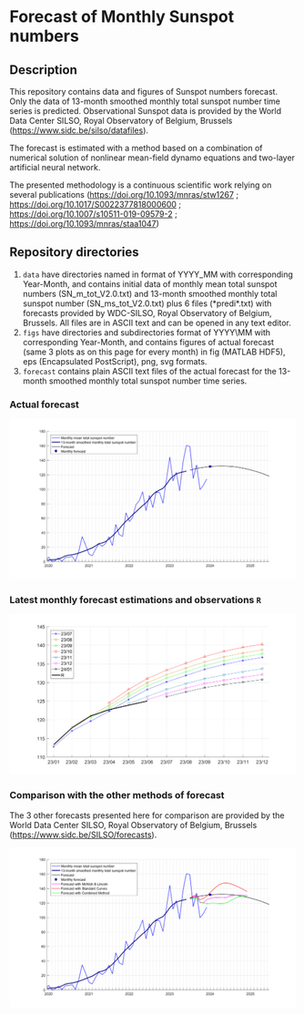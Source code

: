 # Forecast of Monthly Sunspot numbers

## Description

This repository contains data and figures of Sunspot numbers forecast. 
Only the data of 13-month smoothed monthly total sunspot number time series is predicted.
Observational Sunspot data is provided by the World Data Center SILSO, Royal Observatory of Belgium, Brussels (https://www.sidc.be/silso/datafiles).

The forecast is estimated with a method based on a combination of numerical solution of nonlinear mean-field dynamo equations and two-layer artificial neural network.

The presented methodology is a continuous scientific work relying on several publications (https://doi.org/10.1093/mnras/stw1267 ; https://doi.org/10.1017/S0022377818000600 ; https://doi.org/10.1007/s10511-019-09579-2 ; https://doi.org/10.1093/mnras/staa1047) 

## Repository directories
1) `data` have directories named in format of YYYY_MM with corresponding Year-Month, and contains initial data of monthly mean total sunspot numbers (SN_m_tot_V2.0.txt) and 13-month smoothed monthly total sunspot number (SN_ms_tot_V2.0.txt) plus 6 files (\*predi\*.txt) with forecasts provided by WDC-SILSO, Royal Observatory of Belgium, Brussels. All files are in ASCII text and can be opened in any text editor.
2) `figs` have directories and subdirectories format of YYYY\MM with corresponding Year-Month, and contains figures of actual forecast (same 3 plots as on this page for every month) in fig (MATLAB HDF5), eps (Encapsulated PostScript), png, svg formats.
3) `forecast` contains plain ASCII text files of the actual forecast for the 13-month smoothed monthly total sunspot number time series.

### Actual forecast

![plot](./figs/2024/01/f_2024_01.png)

### Latest monthly forecast estimations and observations `R`

![plot](./figs/2024/01/f_24_01.png)

### Comparison with the other methods of forecast

The 3 other forecasts presented here for comparison are provided by the World Data Center SILSO, Royal Observatory of Belgium, Brussels (https://www.sidc.be/SILSO/forecasts).

![plot](./figs/2024/01/f_2024_01_all.png)

